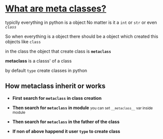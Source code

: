 # [What are meta classes?](https://stackoverflow.com/a/6581949/9651641)

typiclly everything in python is a object
No matter is it a `int` or `str` or even *`class`*

So when everything is a object there should be a object which created this objects like `class`

in the class the object that create class is **`metaclass`**

**metaclass** is a classs' of a class

by default `type` create classes in python

## How metaclass inherit or works

*   **First search for `metaclass` in class creation**

*   **Then search for `metaclass` in module**
  <small> you can set `__metaclass__` var inside module</small>

*   **Then search for `metaclass` in the father of the class**

*   **If non of above happend it user `type` to create class**

